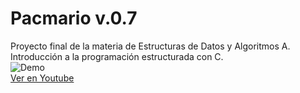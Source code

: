 # Pacmario v.0.7

Proyecto final de la materia de Estructuras de Datos y Algoritmos A. Introducción a la programación estructurada con C.
<br/>
![Demo](http://s16.postimg.org/q4uasgh8l/pac.gif)
<br/>
[Ver en Youtube](https://youtu.be/TGNJxpePox0)
